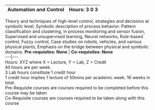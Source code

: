 **Automation and Control** | **Hours: 3 0 3**  
---|---  
Theory and techniques of high-level control, strategies and decisions at symbolic level, Symbolic description of process behavior. Pattern classification and clustering, in process monitoring and sensor fusion, Supervised and unsupervised learning, Neural networks, Rule-based control, Fuzzy control, Case studies on robots, vehicles, and various physical plants, Emphasis on the bridge between physical and symbolic domains.
**Pre-requisites: None** | **Co-requisites: None**  
---|---  
Hours: XYZ where X = Lecture, Y = Lab, Z = Credit  
All hours are per week.  
3 Lab hours constitute 1 credit hour  
1 credit hour implies 1 lecture of 50mins per academic week. 16 weeks in total.  
Pre-Requisite courses are courses required to be completed before this course may be taken  
Co-Requisite courses are courses required to be taken along with this course
